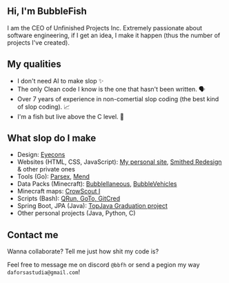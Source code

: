 ## Hi, I'm BubbleFish

I am the CEO of Unfinished Projects Inc. Extremely passionate about software engineering, if I get an idea, I make it happen (thus the number of projects I've created).

## My qualities

- I don't need AI to make slop ✨
- The only Clean code I know is the one that hasn't been written. 🗣️
- Over 7 years of experience in non-comertial slop coding (the best kind of slop coding). 📈
- I'm a fish but live above the C level. 🥶

## What slop do I make

- Design: [Eyecons](https://github.com/bbfh-dev/eyecons)
- Websites (HTML, CSS, JavaScript): [My personal site](https://bbfh.me/), [Smithed Redesign](https://smithed.bbfh.me/) & other private ones
- Tools (Go): [Parsex](https://github.com/bbfh-dev/parsex), [Mend](https://github.com/bbfh-dev/mend)
- Data Packs (Minecraft): [Bubblellaneous](https://github.com/bbfh-dev/bubblellaneous-pack), [BubbleVehicles](https://modrinth.com/datapack/bubblevehicles)
- Minecraft maps: [CrowScout I](https://www.planetminecraft.com/project/heyneighbor-1/)
- Scripts (Bash): [QRun, GoTo, GitCred](https://github.com/bbfh-dev/tools)
- Spring Boot, JPA (Java): [TopJava Graduation project](https://github.com/bbfh-dev/topjava-graduation)
- Other personal projects (Java, Python, C)

## Contact me

Wanna collaborate? Tell me just how shit my code is?

Feel free to message me on discord `@bbfh` or send a pegion my way `daforsastudia@gmail.com`!
